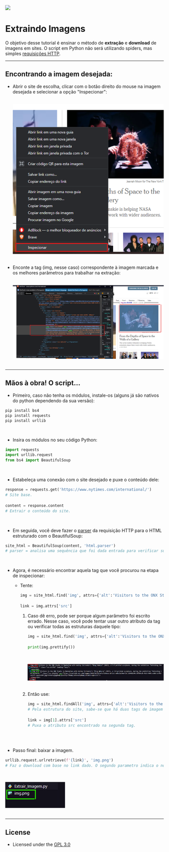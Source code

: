 ![](https://i.creativecommons.org/l/by/4.0/88x31.png)

# Extraindo Imagens

O objetivo desse tutorial é ensinar o método de **extração** e **download** de imagens em sites. O script em Python não será utilizando spiders, mas simples [requisições HTTP](https://developer.mozilla.org/pt-BR/docs/Web/HTTP/Messages#:~:text=Requisi%C3%A7%C3%B5es%20HTTP%20s%C3%A3o%20mensagens%20enviadas,a%20a%C3%A7%C3%A3o%20a%20ser%20executada.).

---
## Encontrando a imagem desejada:

- Abrir o site de escolha, clicar com o botão direito do mouse na imagem desejada e selecionar a opção "Inspecionar":<br><br>

    ![](./resources/docs/08.png)<br><br>


- Enconte a tag (img, nesse caso) correspondente à imagem marcada e os melhores parâmetros para trabalhar na extração:<br><br>

    ![](./resources/docs/09.png)<br><br>

---

## Mãos à obra! O script...

- Primeiro, caso não tenha os módulos, instale-os  (alguns já são nativos do python dependendo da sua versão):
  
~~~Shell
pip install bs4
pip install requests
pip install urllib
~~~

<br>

- Insira os módulos no seu código Python:

~~~Python
import requests
import urllib.request
from bs4 import BeautifulSoup
~~~

<br>

- Estabeleça uma conexão com o site desejado e puxe o conteúdo dele:
  
~~~Python
response = requests.get('https://www.nytimes.com/international/') 
# Site base.

content = response.content
# Extrair o conteúdo do site.
~~~

<br>

- Em seguida, você deve fazer o [parser](https://pt.wikipedia.org/wiki/An%C3%A1lise_sint%C3%A1tica_(computa%C3%A7%C3%A3o)) da requisição HTTP para o HTML estruturado com o BeautifulSoup:
  
~~~Python
site_html = BeautifulSoup(content, 'html.parser')
# parser = analisa uma sequência que foi dada entrada para verificar sua estrutura gramatical segundo uma determinada gramática formal (REQUISICAO HTTP -> HTML ESTRUTURADO).
~~~

<br>

- Agora, é necessário encontrar aquela tag que você procurou na etapa de inspecionar:
  - Tente: 
    ~~~Python
    img = site_html.find('img', attrs={'alt':'Visitors to the ONX Studio in Manhattan with Ashley Zelinskie’s “Ring Nebula” (2022), a 3-D printed sculpture, during the exhibition “Unfolding the Universe.”'})

    link = img.attrs['src']
    ~~~


    1. Caso dê erro, pode ser porque algum parâmetro foi escrito errado. Nesse caso, você pode tentar usar outro atributo da tag ou verificar todas as estruturas daquele tipo:

        ~~~Python
        img = site_html.find('img', attrs={'alt':'Visitors to the ONX Studio in Manhattan with Ashley Zelinskie’s “Ring Nebula” (2022), a 3-D printed sculpture, during the exhibition “Unfolding the Universe.”'})

        print(img.prettify())
        ~~~
        <br>

        ![](./resources/docs/10.png)<br><br>

    2. Então use:
        ~~~Python
        img = site_html.findAll('img', attrs={'alt':'Visitors to the ONX Studio in Manhattan with Ashley Zelinskie’s “Ring Nebula” (2022), a 3-D printed sculpture, during the exhibition “Unfolding the Universe.”'})
        # Pela estrutura do site, sabe-se que há duas tags de imagem com o mesmo alt, mas somente a segunda contém o src com o link de imagem. Assim, deve-se extrair ambas e selecionar a que contém o src.

        link = img[1].attrs['src']
        # Puxa o atributo src encontrado na segunda tag.
        ~~~
        <br><br>

- Passo final: baixar a imagem.

~~~Python
urllib.request.urlretrieve(f'{link}', 'img.png')
# Faz o download com base no link dado. O segundo parametro indica o nome do arquivo gerado.
~~~

<br>

![](./resources/docs/11.png)<br><br>

---

## License
- Licensed under the [GPL 3.0](https://www.gnu.org/licenses/gpl-3.0.pt-br.html)

